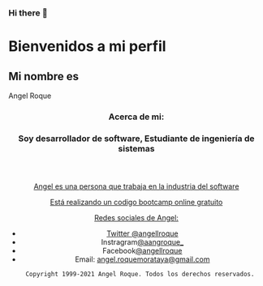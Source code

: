 ### Hi there 👋
<!DOCTYPE html>
<html lang="en">

<head>
  <meta charset="UTF-8">
  <meta name="viewport" content="width=device-width, initial-scale=1.0">
  <meta http-equiv="X-UA-Compatible" content="ie=edge">
 
 
</head>

<body>
  <main>
    <h1>Bienvenidos a mi perfil</h1>
    <h2>Mi nombre es</h2>
    <p> Angel Roque</p>
  </main>
  <header>
    <h3>Acerca de mi:</h3>
    <h3>Soy desarrollador de software, Estudiante de ingeniería de sistemas </h3>
  </header>
	<a href="https://www.facebook.com/angel.roque.3304" target="_blank">
      
  <header>
    <p>Angel es una persona que trabaja en la industria del software</p>

 
  <p> Está realizando un codigo bootcamp online gratuito</p>

  <footer>
    Redes sociales de Angel:
    <ul>
      <li>Twitter
        <a href="https://twitter.com/angellroque">
          @angellroque
        </a>
      </li>
      <li>Instragram<a href="https://instagram.com/aangroque_">@aangroque_</a></li>
      <li>Facebook<a href="https://www.facebook.com/angel.roque.3304">@angellroque</a></li>
	    <li>  Email:
      <a href="mailto:angel.roquemorataya@gmail.com">
        angel.roquemorataya@gmail.com
		    </a></li>
    </ul>

    
    
    
    
      Copyright 1999-2021 Angel Roque. Todos los derechos reservados.
    
  </footer>
</body>

</html>
